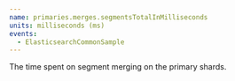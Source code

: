 ```yaml
---
name: primaries.merges.segmentsTotalInMilliseconds
units: milliseconds (ms)
events:
  - ElasticsearchCommonSample
---
```


The time spent on segment merging on the primary shards.